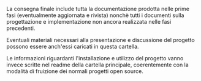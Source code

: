 La consegna finale include tutta la documentazione prodotta nelle prime fasi (eventualmente aggiornata e rivista) nonchè tutti i documenti sulla progettazione e implementazione non ancora realizzata nelle fasi precedenti.

Eventuali materiali necessari alla presentazione e discussione del progetto possono essere anch'essi caricati in questa cartella.

Le informazioni riguardanti l'installazione e utilizzo del progetto vanno invece scritte nel readme della cartella principale, coerentemente con la modalità di fruizione dei normali progetti open source.